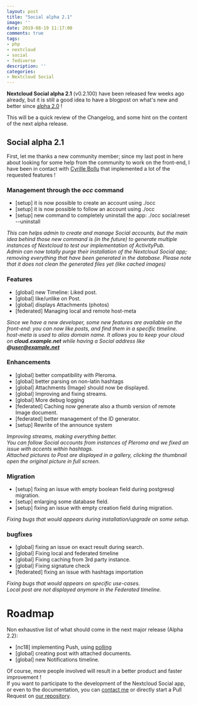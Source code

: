 ```yaml
---
layout: post
title: "Social alpha 2.1"
image: ''
date: 2019-08-19 11:17:00
comments: true
tags:
- php
- nextcloud
- social
- fediverse
description: ''
categories:
- Nextcloud Social
---
```



**Nextcloud Social alpha 2.1** (v0.2.100) have been released few weeks ago already, but it is still a good idea to have a blogpost on what's new and better since [alpha 2.0](https://daita.github.io/social-alpha-2/) !

This will be a quick review of the Changelog, and some hint on the content of the next alpha release.


## Social alpha 2.1

First, let me thanks a new community member; since my last post in here about looking for some help from the community to work on the front-end, I have been in contact with [Cyrille Bollu](https://www.github.com/StCyr) that implemented a lot of the requested features !



### Management through the _occ_ command

- [setup] it is now possible to create an account using ./occ
- [setup] it is now possible to follow an account using ./occ
- [setup] new command to completely uninstall the app: ./occ social:reset --uninstall 

_This can helps admin to create and manage Social accounts, but the main idea behind those new command is (in the future) to generate multiple instances of Nextcloud to test our implementation of ActivityPub._   
_Admin can now totally purge their installation of the Nextcloud Social app; removing everything that have been generated in the database. Please note that it does not clean the generated files yet (like cached images)_

### Features

- [global] new Timeline: Liked post.
- [global] like/unlike on Post.
- [global] displays Attachments (photos)
- [federated] Managing local and remote host-meta

_Since we have a new developer, some new features are available on the front-end: you can now like posts, and find them in a specific timeline._  
_host-meta is used to alias domain name. It allows you to keep your cloud on **cloud.example.net** while having a Social address like **@user@example.net**_



### Enhancements

- [global] better compatibility with Pleroma.
- [global] better parsing on non-latin hashtags
- [global] Attachments (Image) should now be displayed.
- [global] Improving and fixing streams.
- [global] More debug logging
- [federated] Caching now generate also a thumb version of remote Image document.
- [federated] better management of the ID generator.
- [setup] Rewrite of the announce system

_Improving streams, making everything better._   
_You can follow Social accounts from instances of Pleroma and we fixed an issue with accents within hashtags._    
_Attached pictures to Post are displayed in a gallery, clicking the thumbnail open the original picture in full screen._

### Migration

- [setup] fixing an issue with empty boolean field during postgresql migration.
- [setup] enlarging some database field.
- [setup] fixing an issue with empty creation field during migration.

_Fixing bugs that would appears during installation/upgrade on some setup._ 



### bugfixes

- [global] fixing an issue on exact result during search.
- [global] Fixing local and federated timeline
- [global] Fixing caching from 3rd party instance.
- [global] Fixing signature check
- [federated] fixing an issue with hashtags importation

_Fixing bugs that would appears on specific use-cases._   
_Local post are not displayed anymore in the Federated timeline._ 



# Roadmap

Non exhaustive list of what should come in the next major release (Alpha 2.2):

- [nc18] implementing Push, using [polling](https://www.github.com/daita/stratos)
- [global] creating post with attached documents.
- [global] new Notifications timeline.


Of course, more people involved will result in a better product and faster improvement !  
If you want to participate to the development of the Nextcloud Social app, or even to the documentation, you can [contact me](mailto:maxence@artificial-owl.com) or directly start a Pull Request on [our repository](https://www.github.com/nextcloud/social).


